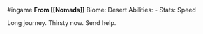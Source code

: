 #ingame 
**From [[Nomads]]**
Biome: Desert
Abilities: -
Stats: Speed

Long journey. Thirsty now. Send help.